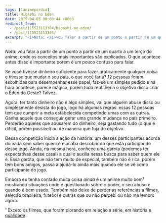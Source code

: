 ```yaml
---
tags: [1animepordia]
title: Higashi no Eden
date: 2015-04-05 00:00:44 +0000
redirect_from:
  - /post/115523113304/higashi-no-eden/
  - /post/115523113304/
excerpt: "<i>Nota: </i>vou falar a partir de um ponto a partir de um quarto a um terço do anime, onde os conceitos mais importantes são explicados. O que acontece antes disso é importante porém é um pouco confuso para falar.<br>"
---
```


*Nota:* vou falar a partir de um ponto a partir de um quarto a um terço
do anime, onde os conceitos mais importantes são explicados. O que
acontece antes disso é importante porém é um pouco confuso para falar.

Se você tivesse dinheiro suficiente para fazer praticamente qualquer
coisa e tivesse que mudar o seu país, o que você faria? 12 pessoas foram
escolhidas para desempenhar esse papel, faz-se um simples pedido e na
hora acontece, parece mágica, porém tudo real. Seria o objetivo disso
criar o Éden do Oeste? Talvez.

Agora, ter tanto dinheiro não é algo simples, vai que alguém abuse disso
ou simplesmente desista do jogo, logo há algumas regras: essas 12
pessoas tem que cumprir a meta estabelecida competindo umas com as
outras. Ganha aquele que conseguir gerar uma grande mudança no país
primeiro. Perderão aqueles que abusarem do dinheiro, seja gastando tudo
(o que é difícil, porém possível) ou de maneira que fuja do objetivo.

Dessa competição inicia a ação da história: um desses participantes
acorda do nada sem saber quem é e acaba descobrindo que está
participando desse jogo. Ainda, na mesma hora, conhece uma garota
(podemos ter expectativas desse casal) a qual o auxilia nessa busca para
saber quem ele é. Essa garota, que não tem muito de especial, também não
é rica, porém tem bons amigos, passa a ajudá-lo ainda mais quando ele se
vê como participante do jogo.

Embora eu tenha contado muita coisa *ainda* é um anime muito bom¹
mostrando situações onde é questionado sobre o poder, o seu abuso e
quando é bem usado. Também não deixe de perder as referências a filmes,
seleção brasileira, futebol e outras que ou não percebi ou não me lembro
agora.

<!-- more -->

¹ Exceto os filmes, que foram piorando em relação a série, em história e
[qualidade](http://tvtropes.org/pmwiki/pmwiki.php/Main/ConspicuousCG).


